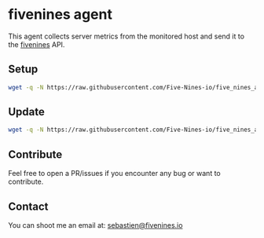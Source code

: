 # fivenines agent

This agent collects server metrics from the monitored host and send it to the [fivenines](https://fivenines.io) API.

## Setup

```bash
wget -q -N https://raw.githubusercontent.com/Five-Nines-io/five_nines_agent/develop/fivenines_setup.sh && sudo bash fivenines_setup.sh TOKEN
```

## Update

```bash
wget -q -N https://raw.githubusercontent.com/Five-Nines-io/five_nines_agent/develop/fivenines_update.sh && sudo bash fivenines_update.sh
```

## Contribute

Feel free to open a PR/issues if you encounter any bug or want to contribute.

## Contact

You can shoot me an email at: [sebastien@fivenines.io](mailto:sebastien@fivenines.io)
